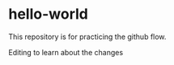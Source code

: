 # hello-world
This repository is for practicing the github flow.

Editing to learn about the changes

